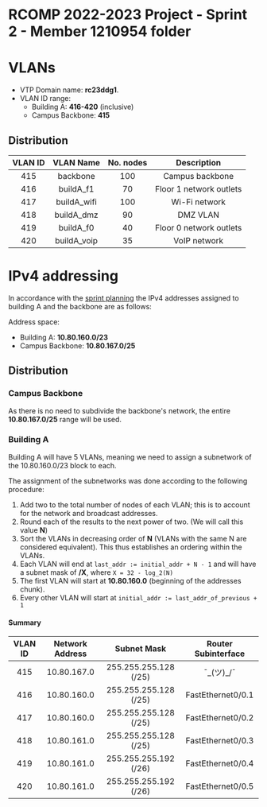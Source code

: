 RCOMP 2022-2023 Project - Sprint 2 - Member 1210954 folder
==========================================================

# VLANs

- VTP Domain name: **rc23ddg1**.
- VLAN ID range:
    + Building A: **416-420** (inclusive)
    + Campus Backbone: **415**

## Distribution

| VLAN ID   | VLAN Name     | No. nodes | Description               |
|:---------:|:-------------:|:---------:|:-------------------------:|
| 415       | backbone      | 100       | Campus backbone           |
| 416       | buildA_f1     | 70        | Floor 1 network outlets   |
| 417       | buildA_wifi   | 100       | Wi-Fi network             |
| 418       | buildA_dmz    | 90        | DMZ VLAN                  |
| 419       | buildA_f0     | 40        | Floor 0 network outlets   |
| 420       | buildA_voip   | 35        | VoIP network              |


# IPv4 addressing

In accordance with the [sprint planning](../planning.md) the IPv4 addresses assigned
to building A and the backbone are as follows:

Address space:
- Building A: **10.80.160.0/23**
- Campus Backbone: **10.80.167.0/25**

## Distribution

### Campus Backbone
As there is no need to subdivide the backbone's network, the entire **10.80.167.0/25** range
will be used.

### Building A
Building A will have 5 VLANs, meaning we need to assign a subnetwork of the 10.80.160.0/23
block to each.

The assignment of the subnetworks was done according to the following procedure:

1. Add two to the total number of nodes of each VLAN; this is to account for the
network and broadcast addresses.
2. Round each of the results to the next power of two. (We will call this value **N**)
3. Sort the VLANs in decreasing order of **N** (VLANs with the same N are considered equivalent).
This thus establishes an ordering within the VLANs.
4. Each VLAN will end at `last_addr := initial_addr + N - 1` and will have a subnet mask
of **/X**, where `X = 32 - log_2(N)`
5. The first VLAN will start at **10.80.160.0** (beginning of the addresses chunk).
6. Every other VLAN will start at `initial_addr := last_addr_of_previous + 1`


#### Summary

| VLAN ID   | Network Address   | Subnet Mask           | Router Subinterface   |
|:----------:|:----------------:|:---------------------:|:---------------------:|
| 415       | 10.80.167.0       | 255.255.255.128 (/25) | ¯\_(ツ)_/¯            |
| 416       | 10.80.160.0       | 255.255.255.128 (/25) | FastEthernet0/0.1     |
| 417       | 10.80.160.0       | 255.255.255.128 (/25) | FastEthernet0/0.2     |
| 418       | 10.80.161.0       | 255.255.255.128 (/25) | FastEthernet0/0.3     |
| 419       | 10.80.161.0       | 255.255.255.192 (/26) | FastEthernet0/0.4     |
| 420       | 10.80.161.0       | 255.255.255.192 (/26) | FastEthernet0/0.5     |
